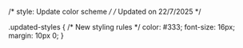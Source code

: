 /* style: Update color scheme */
/* Updated on 22/7/2025 */

.updated-styles {
  /* New styling rules */
  color: #333;
  font-size: 16px;
  margin: 10px 0;
}